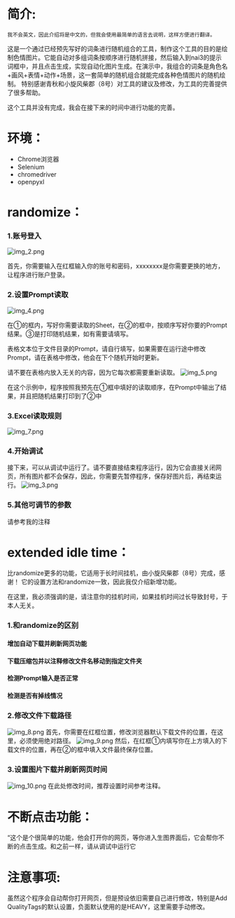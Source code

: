 # 简介:

    我不会英文，因此介绍将是中文的，但我会使用最简单的语言去说明，这样方便进行翻译。

这是一个通过已经预先写好的词条进行随机组合的工具，制作这个工具的目的是绘制色情图片。它能自动对多组词条按顺序进行随机拼接，然后输入到nai3的提示词框中，并且点击生成，实现自动化图片生成。在演示中，我组合的词条是角色名+画风+表情+动作+场景，这一套简单的随机组合就能完成各种色情图片的随机绘制。
特别感谢青秋和小旋风柴郡（8号）对工具的建议及修改，为工具的完善提供了很多帮助。

这个工具并没有完成，我会在接下来的时间中进行功能的完善。

# 环境：
* Chrome浏览器
* Selenium 
* chromedriver
* openpyxl

# randomize：

### 1.账号登入

![img_2.png](img_2.png)

首先，你需要输入在红框输入你的账号和密码，xxxxxxxx是你需要更换的地方，让程序进行账户登录。
### 2.设置Prompt读取

![img_4.png](img_4.png)

在①的框内，写好你需要读取的Sheet，在②的框中，按顺序写好你要的Prompt结果。③是打印随机结果，如有需要请填写。

表格文本位于文件目录的Prompt，请自行填写，如果需要在运行途中修改Prompt，请在表格中修改，他会在下个随机开始时更新。

请不要在表格内放入无关的内容，因为它每次都需要重新读取。
![img_5.png](img_5.png)

在这个示例中，程序按照我预先在①框中填好的读取顺序，在Prompt中输出了结果，并且把随机结果打印到了②中

### 3.Excel读取规则
![img_7.png](img_7.png)

### 4.开始调试
接下来，可以从调试中运行了。请不要直接结束程序运行，因为它会直接关闭网页，所有图片都不会保存，因此，你需要先暂停程序，保存好图片后，再结束运行。 
![img_3.png](img_3.png)

### 5.其他可调节的参数
请参考我的注释

# extended idle time：
比randomize更多的功能，它适用于长时间挂机，由小旋风柴郡（8号）完成，感谢！
它的设置方法和randomize一致，因此我仅介绍新增功能。

在这里，我必须强调的是，请注意你的挂机时间，如果挂机时间过长导致封号，于本人无关。
### 1.和randomize的区别
#### 增加自动下载并刷新网页功能
#### 下载压缩包并以注释修改文件名移动到指定文件夹
#### 检测Prompt输入是否正常
#### 检测是否有掉线情况

### 2.修改文件下载路径
![img_8.png](img_8.png)
首先，你需要在红框位置，修改浏览器默认下载文件的位置，在这里，必须使用绝对路径。
![img_9.png](img_9.png)
然后，在红框①内填写你在上方填入的下载文件的位置，再在②的框中填入文件最终保存位置。

### 3.设置图片下载并刷新网页时间
![img_10.png](img_10.png)
在此处修改时间，推荐设置时间参考注释。

# 不断点击功能：

“这个是个很简单的功能，他会打开你的网页，等你进入生图界面后，它会帮你不断的点击生成。和之前一样，请从调试中运行它

# 注意事项:

虽然这个程序会自动帮你打开网页，但是预设依旧需要自己进行修改，特别是Add QualityTags的默认设置，负面默认使用的是HEAVY，这里需要手动修改。  

